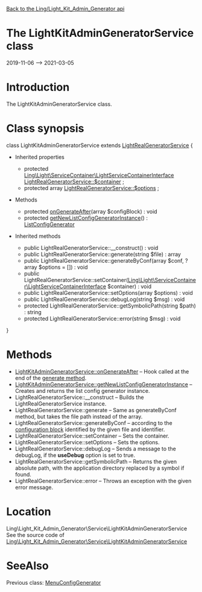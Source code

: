 [Back to the Ling/Light_Kit_Admin_Generator api](https://github.com/lingtalfi/Light_Kit_Admin_Generator/blob/master/doc/api/Ling/Light_Kit_Admin_Generator.md)



The LightKitAdminGeneratorService class
================
2019-11-06 --> 2021-03-05






Introduction
============

The LightKitAdminGeneratorService class.



Class synopsis
==============


class <span class="pl-k">LightKitAdminGeneratorService</span> extends [LightRealGeneratorService](https://github.com/lingtalfi/Light_RealGenerator/blob/master/doc/api/Ling/Light_RealGenerator/Service/LightRealGeneratorService.md)  {

- Inherited properties
    - protected [Ling\Light\ServiceContainer\LightServiceContainerInterface](https://github.com/lingtalfi/Light/blob/master/doc/api/Ling/Light/ServiceContainer/LightServiceContainerInterface.md) [LightRealGeneratorService::$container](#property-container) ;
    - protected array [LightRealGeneratorService::$options](#property-options) ;

- Methods
    - protected [onGenerateAfter](https://github.com/lingtalfi/Light_Kit_Admin_Generator/blob/master/doc/api/Ling/Light_Kit_Admin_Generator/Service/LightKitAdminGeneratorService/onGenerateAfter.md)(array $configBlock) : void
    - protected [getNewListConfigGeneratorInstance](https://github.com/lingtalfi/Light_Kit_Admin_Generator/blob/master/doc/api/Ling/Light_Kit_Admin_Generator/Service/LightKitAdminGeneratorService/getNewListConfigGeneratorInstance.md)() : [ListConfigGenerator](https://github.com/lingtalfi/Light_RealGenerator/blob/master/doc/api/Ling/Light_RealGenerator/Generator/ListConfigGenerator.md)

- Inherited methods
    - public LightRealGeneratorService::__construct() : void
    - public LightRealGeneratorService::generate(string $file) : array
    - public LightRealGeneratorService::generateByConf(array $conf, ?array $options = []) : void
    - public LightRealGeneratorService::setContainer([Ling\Light\ServiceContainer\LightServiceContainerInterface](https://github.com/lingtalfi/Light/blob/master/doc/api/Ling/Light/ServiceContainer/LightServiceContainerInterface.md) $container) : void
    - public LightRealGeneratorService::setOptions(array $options) : void
    - public LightRealGeneratorService::debugLog(string $msg) : void
    - protected LightRealGeneratorService::getSymbolicPath(string $path) : string
    - protected LightRealGeneratorService::error(string $msg) : void

}






Methods
==============

- [LightKitAdminGeneratorService::onGenerateAfter](https://github.com/lingtalfi/Light_Kit_Admin_Generator/blob/master/doc/api/Ling/Light_Kit_Admin_Generator/Service/LightKitAdminGeneratorService/onGenerateAfter.md) &ndash; Hook called at the end of the [generate method](https://github.com/lingtalfi/Light_Kit_Admin_Generator/blob/master/doc/api/Ling/Light_RealGenerator/Service/LightRealGeneratorService/generate.md).
- [LightKitAdminGeneratorService::getNewListConfigGeneratorInstance](https://github.com/lingtalfi/Light_Kit_Admin_Generator/blob/master/doc/api/Ling/Light_Kit_Admin_Generator/Service/LightKitAdminGeneratorService/getNewListConfigGeneratorInstance.md) &ndash; Creates and returns the list config generator instance.
- LightRealGeneratorService::__construct &ndash; Builds the LightRealGeneratorService instance.
- LightRealGeneratorService::generate &ndash; Same as generateByConf method, but takes the file path instead of the array.
- LightRealGeneratorService::generateByConf &ndash; according to the [configuration block](https://github.com/lingtalfi/Light_Kit_Admin_Generator/blob/master/doc/pages/lkagen-configuration-example.md) identified by the given file and identifier.
- LightRealGeneratorService::setContainer &ndash; Sets the container.
- LightRealGeneratorService::setOptions &ndash; Sets the options.
- LightRealGeneratorService::debugLog &ndash; Sends a message to the debugLog, if the **useDebug** option is set to true.
- LightRealGeneratorService::getSymbolicPath &ndash; Returns the given absolute path, with the application directory replaced by a symbol if found.
- LightRealGeneratorService::error &ndash; Throws an exception with the given error message.





Location
=============
Ling\Light_Kit_Admin_Generator\Service\LightKitAdminGeneratorService<br>
See the source code of [Ling\Light_Kit_Admin_Generator\Service\LightKitAdminGeneratorService](https://github.com/lingtalfi/Light_Kit_Admin_Generator/blob/master/Service/LightKitAdminGeneratorService.php)



SeeAlso
==============
Previous class: [MenuConfigGenerator](https://github.com/lingtalfi/Light_Kit_Admin_Generator/blob/master/doc/api/Ling/Light_Kit_Admin_Generator/Generator/MenuConfigGenerator.md)<br>
